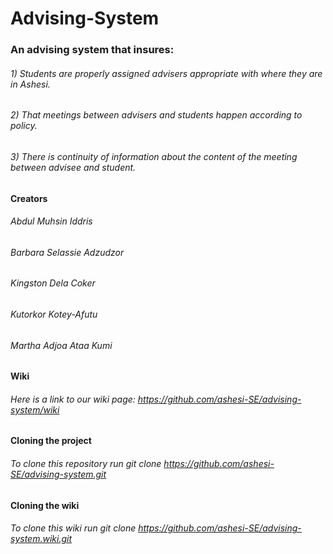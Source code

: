 Advising-System
===============

### An advising system that insures: 
###### 1) Students are properly assigned advisers appropriate with where they are in Ashesi.  
###### 2) That meetings between advisers and students happen according to policy.
###### 3) There is continuity of information about the content of the meeting between advisee and student.

#### Creators

###### Abdul Muhsin Iddris 
###### Barbara Selassie Adzudzor 
###### Kingston Dela Coker 
###### Kutorkor Kotey-Afutu 
###### Martha Adjoa Ataa Kumi 

#### Wiki
###### Here is a link to our wiki page: https://github.com/ashesi-SE/advising-system/wiki

#### Cloning the project
###### To clone this repository run git clone https://github.com/ashesi-SE/advising-system.git

#### Cloning the wiki
###### To clone this wiki run git clone https://github.com/ashesi-SE/advising-system.wiki.git
